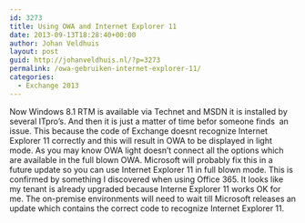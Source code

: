 ```yaml
---
id: 3273
title: Using OWA and Internet Explorer 11
date: 2013-09-13T18:28:40+00:00
author: Johan Veldhuis
layout: post
guid: http://johanveldhuis.nl/?p=3273
permalink: /owa-gebruiken-internet-explorer-11/
categories:
  - Exchange 2013
---
```

Now Windows 8.1 RTM is available via Technet and MSDN it is installed by several ITpro&#8217;s. And then it is just a matter of time befor someone finds  an issue. This because the code of Exchange doesnt recognize Internet Explorer 11 correctly and this will result in OWA to be displayed in light mode. As you may know OWA light doesn&#8217;t connect all the options which are available in the full blown OWA. Microsoft will probably fix this in a future update so you can use Internet Explorer 11 in full blown mode. This is confirmed by something I discovered when using Office 365. It looks like my tenant is already upgraded because Interne Explorer 11 works OK for me. The on-premise environments will need to wait till Microsoft releases an update which contains the correct code to recognize Internet Explorer 11.
